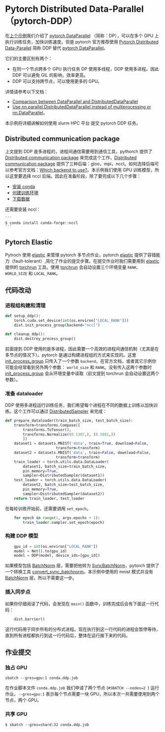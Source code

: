 # Pytorch Distributed Data-Parallel（pytorch-DDP）

在[上个示例](../01_pytorch_dp/README.md)我们介绍了 [pytorch DataParallel] （简称：DP），可以在多个 GPU 上执行训练任务，加快训练速度。但是 pytorch 官方推荐使用 [Pytorch Distributed Data-Parallel] 简称 DDP 替代 [pytorch DataParallel]。

它们的主要区别有两个：

* 在同一个节点跨多个 GPU 执行任务 DP 使用多线程，DDP 使用多进程。因此 DDP 可以避免 GIL 的影响，效率更高。
* DDP 可以支持跨节点，可以使用更多的 GPU。

详情请参考以下文档：

* [Comparison between DataParallel and DistributedDataParallel]
* [Use nn.parallel.DistributedDataParallel instead of multiprocessing or nn.DataParallel]。

本示例将详细讲解如何使用 slurm HPC 平台 提交 pytorch DDP 任务。

## Distributed communication package

上文提到 DDP 是多进程的，进程间通信需要用到通信工具，pythorch 提供了 [Distributed communication package] 来完成这个工作，[Distributed communication package] 提供了三种后端：gloo，mpi，nccl。如何选择后端可以参考官方文档：[Which backend to use?]。本示例我们使用 GPU 训练模型，所以这里要选择 nccl 后端。因此在准备阶段，除了要完成以下几个步骤：

* [安装 conda](../00_get_started/README.md#conda-安装)
* [创建训练环境](../00_get_started/README.md#创建训练环境)
* [下载数据](../00_get_started/README.md#下载数据)

还需要安装 nccl：

    ```
    $ conda install conda-forge::nccl
    ```

## Pytorch Elastic

Pytroch 使用 [elastic] 来管理 pytorch 多节点作业，pytorch [elastic] 提供了容错能力（fault-tolerant）,简化了作业的提交步骤。在提交作业时我们需要用到 [elastic] 提供的 [torchrun] 工具。使用 [torchrun] 会自动设置三个环境变量 `RANK`、 `WORLD_SIZE` 和 `LOCAL_RANK`。

## 代码改动

### 进程组构建和清理

```python
def setup_ddp():
    torch.cuda.set_device(int(os.environ["LOCAL_RANK"]))
    dist.init_process_group(backend="nccl")

def cleanup_ddp():
    dist.destroy_process_group()
```

前面提到 DDP 使用的是多进程，因此需要一个高效的进程间通信机制（尤其是在多节点的情况下）。pytorch 是通过构建进程组的方式来实现的。这里 [init_process_group] 只传入了一个参数 `backend`，在官方文档，或者其它示例你可能会经常看到另外两个参数： `world_size` 和 `RANK`。没有传入这两个参数时 [init_process_group] 会从环境变量中读取（前文提到 torchrun 会自动设置这两个参数）。

### 准备 dataloader

DDP 使用多进程运行训练任务，我们希望每个进程在不同的数据上训练以加快训练。这个工作可以通过 [DistributedSampler] 来完成：

```python
def prepare_dataloader(train_batch_size, test_batch_size):
    transform=transforms.Compose([
        transforms.ToTensor(),
        transforms.Normalize((0.1307,), (0.3081,))
        ])
    dataset1 = datasets.MNIST('data', train=True, download=False,
                       transform=transform)
    dataset2 = datasets.MNIST('data', train=False, download=False,
                       transform=transform)
    train_loader = torch.utils.data.DataLoader(
        dataset1, batch_size=train_batch_size,
        pin_memory=True,
        sampler=DistributedSampler(dataset1))
    test_loader = torch.utils.data.DataLoader(
        dataset2, batch_size=test_batch_size,
        pin_memory=True,
        sampler=DistributedSampler(dataset2))
    return train_loader, test_loader
```

在每轮训练开始前，还需要调用 `set_epoch`。

```python
    for epoch in range(1, args.epochs + 1):
        train_loader.sampler.set_epoch(epoch)
```

### 构建 DDP 模型

```python
    gpu_id = int(os.environ["LOCAL_RANK"])
    model = Net().to(gpu_id)
    model = DDP(model, device_ids=[gpu_id])
```

如果模型包括 [BatchNorm] 层，需要把他转为 [SyncBatchNorm]，pytorch 提供了一个转换工具 [convert_sync_batchnorm]。本示例中使用的 mnist 模式并没有 [BatchNorm] 层，所以不需要这一步。

### 插入同步点

如果你仔细阅读了代码，会发现在 `main()` 函数中，训练完成后会有下面这一行代码：

```python
    dist.barrier()
```

这行代码用于同步所有的分布式进程。现在执行到这一行代码的进程会暂停等待，直到所有进程都执行到这一行代码后，整体在运行接下来的代码。

## 作业提交

### 独占 GPU

```
sbatch --gres=gpu:1 conda.ddp.job
```

在作业脚本文件 `conda.ddp.job` 我们申请了两个节点 (`#SBATCH --nodes=2 `) 运行作业。`--gres=gpu:1` 表示每个节点需要一块 GPU，所以本次一共需要使用到两个节点，两个 GPU。

### 共享 GPU

```
$ sbatch --gres=shard:32 conda.ddp.job
```

[pytorch DataParallel]: https://pytorch.org/tutorials/beginner/blitz/data_parallel_tutorial.html
[Pytorch Distributed Data-Parallel]: https://pytorch.org/tutorials/intermediate/ddp_tutorial.html
[Distributed communication package]: https://pytorch.org/docs/stable/distributed.html
[Which backend to use?]: https://pytorch.org/docs/stable/distributed.html#which-backend-to-use
[elastic]: https://pytorch.org/docs/stable/distributed.elastic.html
[torchrun]: https://pytorch.org/docs/stable/elastic/run.html
[init_process_group]: https://pytorch.org/docs/stable/distributed.html#torch.distributed.init_process_group
[DistributedSampler]: https://pytorch.org/docs/stable/data.html#torch.utils.data.distributed.DistributedSampler
[Comparison between DataParallel and DistributedDataParallel]: https://pytorch.org/tutorials/intermediate/ddp_tutorial.html#comparison-between-dataparallel-and-distributeddataparallel
[Use nn.parallel.DistributedDataParallel instead of multiprocessing or nn.DataParallel]: https://pytorch.org/docs/stable/notes/cuda.html#cuda-nn-ddp-instead
[BatchNorm]: https://pytorch.org/docs/stable/generated/torch.nn.functional.batch_norm.html
[SyncBatchNorm]: https://pytorch.org/docs/stable/generated/torch.nn.SyncBatchNorm.html
[convert_sync_batchnorm]: https://pytorch.org/docs/stable/generated/torch.nn.SyncBatchNorm.html#torch.nn.SyncBatchNorm.convert_sync_batchnorm
[barrier]: https://pytorch.org/tnt/stable/utils/generated/torchtnt.utils.distributed.barrier.html